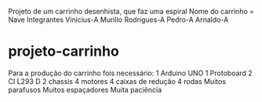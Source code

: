 Projeto de um carrinho desenhista, que faz uma espiral
Nome do carrinho = Nave
Integrantes
Vinicius-A
Murillo Rodrigues-A
Pedro-A
Arnaldo-A
# projeto-carrinho
Para a produção do carrinho fois necessário:
1 Arduino UNO
1 Protoboard
2 CI L293 D
2 chassis
4 motores
4 caixas de redução
4 rodas
Muitos parafusos
Muitos espaçadores
Muita paciência
